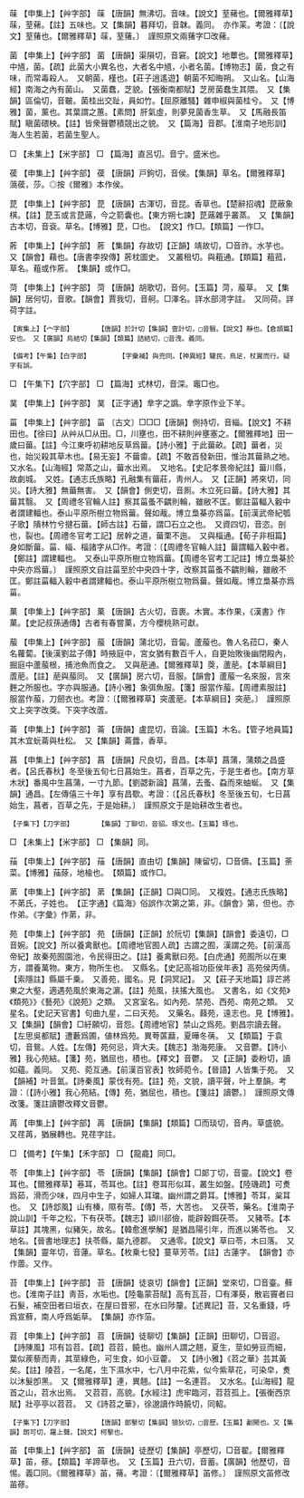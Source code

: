 <!-- { "loadSidebar": true } -->
菋	【申集上】【艸字部】	菋	【唐韻】無沸切。音味。【說文】荎藸也。【爾雅釋草】菋，荎藸。【註】五味也。又【集韻】暮拜切，音韎。義同。　亦作苿。考證：〔【說文】荎蕏也。【爾雅釋草】菋，荎蕏。〕　謹照原文兩蕏字□改藸。 

菌	【申集上】【艸字部】	菌	【唐韻】渠隕切，音窘。【說文】地蕈也。【爾雅釋草】中馗，菌。【疏】此菌大小異名也，大者名中馗，小者名菌。【博物志】菌，食之有味，而常毒殺人。　又朝菌，槿也。【莊子逍遙遊】朝菌不知晦朔。　又山名。【山海經】南海之內有菌山。　又菌蠢，芝貌。【張衡南都賦】芝房菌蠢生其隈。　又【集韻】區倫切，音皸。菌桂出交趾，員如竹。【屈原離騷】雜申椒與菌桂兮。　又【博雅】菌，薰也。其葉謂之蕙。【素問】肝氣虛，則夢見菌香生草。　又【馬融長笛賦】瞋菌碨柍。【註】皆衆聲鬱積競出之貌。　又【篇海】音郡。【淮南子地形訓】海人生若菌，若菌生聖人。

□	【未集上】【米字部】	□	【篇海】直呂切。音宁。盛米也。

葔	【申集上】【艸字部】	葔	【唐韻】戸鉤切，音侯。【集韻】草名。【爾雅釋草】薃葔，莎。◎按《爾雅》本作侯。

菎	【申集上】【艸字部】	菎	【唐韻】古渾切，音昆。香草也。【楚辭招魂】菎蔽象棋。【註】菎玉或言菎蕗，今之箭囊也。【東方朔七諫】菎蕗雜乎叢蒸。　又【集韻】古本切，音袞。草名。【博雅】菎，□也。　【說文】作□。【類篇】一作□。

葄	【申集上】【艸字部】	葄	【集韻】存故切【正韻】靖故切，□音祚。水芋也。　又【韻會】藉也。【唐書李揆傳】葄枕圖史。　又叢租切。與蒩通。【類篇】蒩菰，草名。蒩或作葄。　【集韻】或作□。

菏	【申集上】【艸字部】	菏	【唐韻】胡歌切，音何。【玉篇】菏，菔草。　又【集韻】居何切，音歌。【韻會】賈我切，音舸。□澤名。詳水部渮字註。　又同荷。詳荷字註。

	【寅集上】【宀字部】		【唐韻】於計切【集韻】壹計切，□音翳。【說文】靜也。【倉頡篇】安也。　又【廣韻】烏結切【集韻】【類篇】詰結切，□音洩。義同。

	【備考】【午集】【白字部】		【字彙補】與兜同。【神異經】驩民，鳥足，杖翼而行。疑字有誤。

□	【午集下】【穴字部】	□	【篇海】式林切，音深。竈□也。

菐	【申集上】【艸字部】	菐	【正字通】丵字之譌。丵字原作业下羊。

菑	【申集上】【艸字部】	菑	〔古文〕□□□【唐韻】側持切，音緇。【說文】不耕田也。【徐曰】从艸从□从田。□，川壅也，田不耕則艸壅塞之。【爾雅釋地】田一歲曰葘。【註】今江東呼初耕地反草爲葘。【詩小雅】于此葘畝。【疏】葘者，災也，始災殺其草木也。【易无妄】不葘畬。【疏】不敢首發新田，惟治其葘熟之地。　又水名。【山海經】常蒸之山，葘水出焉。　又地名。【史記孝景帝紀註】葘川縣，故劇城。　又姓。【通志氏族略】孔融集有葘莊，靑州人。　又【正韻】將來切，同災。【詩大雅】無葘無害。　又【韻會】側吏切，音厠。木立死曰葘。【詩大雅】其葘其翳。　又【周禮冬官輪人註】察其菑蚤不齵則輪，雖敝不匡。鄭註菑輻入轂中者謂建輻也。泰山平原所樹立物爲葘。聲如胾。博立梟棊亦爲菑。【前漢武帝紀瓠子歌】隤林竹兮揵石葘。【師古註】石葘，謂□石立之也。　又資四切，音恣。剖也，裂也。【周禮冬官考工記】居幹之道，葘栗不迤。　又與椔通。【荀子非相篇】身如斷葘。菑、緇、椔諸字从□作。考證：〔【周禮冬官輪人註】葘謂輻入轂中者。【鄭註】謂建輻也。　又泰山平原所樹立物爲葘。【周禮冬官考工記註】博立梟棊於中央亦爲葘。〕　謹照原文自註菑至於中央四十字，改察其菑蚤不齵則輪，雖敝不匡。鄭註菑輻入轂中者謂建輻也。泰山平原所樹立物爲葘。聲如胾。博立梟棊亦爲菑。 

菓	【申集上】【艸字部】	菓	【唐韻】古火切，音裹。木實。本作果，《漢書》作菓。【史記叔孫通傳】古者有春嘗菓，方今櫻桃熟可獻。

菔	【申集上】【艸字部】	菔	【唐韻】蒲北切，音匐。蘆菔也。魯人名菈□，秦人名蘿蔔。【後漢劉盆子傳】時掖庭中，宮女猶有數百千人，自更始敗後幽閉殿內，掘庭中蘆菔根，捕池魚而食之。　又與萉通。【爾雅釋草】葖，蘆萉。【本草綱目】蔖萉。【註】萉與菔同。　又【廣韻】房六切，音服。【韻會】蘆菔一名來服，言來麰之所服也。字亦與服通。【詩小雅】象弭魚服。【箋】服當作菔。【周禮素服註】服當作菔，刀劒衣也。考證：〔【爾雅釋草】突蘆萉。【本草綱目】突萉。〕　謹照原文上突字改葖。下突字改蔖。 

菕	【申集上】【艸字部】	菕	【唐韻】盧昆切，音論。【玉篇】木名。【管子地員篇】其木宜蚖菕與杜松。　又【集韻】菕虂，香草。

菖	【申集上】【艸字部】	菖	【唐韻】尺良切，音昌。【本草】菖蒲，蒲類之昌盛者。【呂氏春秋】冬至後五旬七日菖始生。菖者，百草之先，于是生者也。【南方草木狀】番禺中生菖蒲，一寸九節。【劉勰新論】菖蒲，去蚤、蝨而來蚰蜒。　又【集韻】通昌。【左傳僖三十年】享有昌歜。考證：〔【呂氏春秋】冬至後五旬，七日菖始生，菖者，百草之先，于是始耕。〕　謹照原文于是始耕改生者也。 

	【子集下】【刀字部】		【集韻】丁聊切，音貂。琢文也。【玉篇】琢也。

□	【未集上】【米字部】	□	【集韻】同。

菗	【申集上】【艸字部】	菗	【唐韻】直由切【集韻】陳留切，□音儔。【玉篇】荼菜。【博雅】菗蒢，地楡也。　【類篇】或作□。

苐	【申集上】【艸字部】	苐	【集韻】【正韻】□與□同。　又複姓。【通志氏族略】不苐氏，子姓也。　【正字通】《篇海》俗誤作次第之第，非。《韻會》第，但也。亦作弟。《字彙》作苐，非。

苑	【申集上】【艸字部】	苑	【唐韻】【正韻】於阮切【集韻】【韻會】委遠切，□音婉。【說文】所以養禽獸也。【周禮地官囿人疏】古謂之囿，漢謂之苑。【前漢高帝紀】故秦苑囿園池，令民得田之。【註】養禽獸曰苑。【白虎通】苑囿所以在東方，謂養萬物。東方，物所生也。　又縣名。【史記高祖功臣侯年表】高苑侯丙倩。【索隱註】縣屬千乗。　又善苑，國名。見【洞冥記】。　又【莊子天地篇】諄芒將東之大壑，適遇苑風於東海之濵。【註】苑風，扶搖大風也。　又書名，如《文苑》《類苑》》《藝苑》《說苑》之類。　又宮室名。如內苑、禁苑、西苑、南苑之類。　又星名。【史記天官書】句曲九星，二曰天苑。　又藥名。蕀苑，遠志也。見【博雅】。　又【集韻】【韻會】□紆願切，音怨。【周禮地官】禁山之爲苑。劉昌宗讀去聲。【左思吳都賦】遭藪爲圃，値林爲苑。異荂蓲蘛，夏曄冬蒨。　又【類篇】于袁切，音鴛。人姓。【左傳】苑何忌，齊大夫。【魏志】渤海苑康。　又音鬱。【詩小雅】我心苑結。【箋】苑，猶屈也，積也。【釋文】音鬱。　又【正韻】委粉切，讀如蘊。義同。　又苑、菀互通。【前漢百官表】牧師菀令。【晉語】人皆集于苑。　又【韻補】叶音氳。【詩秦風】蒙伐有苑。【註】苑，文貌，讀平聲，叶上羣韻。考證：〔【詩小雅】我心苑結。【傳】苑，猶屈也，積也。【箋註】讀鬱。〕　謹照原文傳改箋。箋註讀鬱改釋文音鬱。 

苒	【申集上】【艸字部】	苒	【唐韻】【集韻】【類篇】□而琰切，音冉。草盛貌。　又荏苒，猶展轉也。見荏字註。

□	【備考】【午集】【禾字部】	□	【龍龕】同□。

苓	【申集上】【艸字部】	苓	【唐韻】【集韻】【韻會】□郞丁切，音靈。【說文】卷耳也。【爾雅釋草】菤耳，苓耳也。【註】卷耳形似耳，叢生如盤。【陸璣疏】可煑爲茹，滑而少味，四月中生子，如婦人耳璫。幽州謂之爵耳。【博雅】苓耳，枲耳也。　又【詩邶風】山有榛，隰有苓。【傳】苓，大苦也。　又茯苓，藥名。【淮南子說山訓】千年之松，下有茯苓。【魏志】潁川郤儉，能辟穀餌茯苓。　又豬苓。【本草註】其塊黑，似豬矢，故名。【韓愈進學解】是猶昌陽引年，而進以狶苓也。　又地名。【晉書地理志】扶苓縣，屬九德郡。　又通零。【說文】草曰苓，木曰落。　又【集韻】靈年切，音蓮。草名。【枚乗七發】蔓草芳苓。【註】古蓮字。　【韻會】亦作蘦。又作。

苔	【申集上】【艸字部】	苔	【唐韻】徒哀切【韻會】【正韻】堂來切，□音臺。蘚也。【淮南子註】靑苔，水垢也。【陸龜蒙苔賦】高有瓦苔，□有澤葵，散岩竇者曰石髮，補空田者曰垣衣，在屋曰昔邪，在水曰陟釐。【述異記】苔，又名重錢，呼爲宣蘚，南人呼爲姤草。　【集韻】亦作菭。

苕	【申集上】【艸字部】	苕	【唐韻】徒聊切【集韻】【正韻】田聊切，□音迢。【詩陳風】邛有旨苕。【疏】苕苕，饒也。幽州人謂之翹，夏生，莖如勞豆而細，葉似蒺藜而靑，其莖綠色，可生食，如小豆藿。　又【詩小雅】《苕之華》芸其黃矣。【註】陵苕，一名尾，生下濕水中，七八月中花紫，似今紫草花，可染皁，煑以沐髮卽黑。　又【爾雅釋草】連，異翹。【註】一名連苕。　又水名。【山海經】龍首之山，苕水出焉。　又苕苕，高貌。【水經注】虎牢臨河，苕苕孤上。【張衡西京賦】壯亭亭以苕苕。　又《詩苕之華》，徐邈讀作時饒切，同軺。

	【子集下】【刀字部】		【唐韻】郞擊切【集韻】狼狄切，□音歷。【玉篇】劙開也。又【集韻】朗可切，羅上聲。【說文】柯擊也。

苖	【申集上】【艸字部】	苖	【唐韻】徒歷切【集韻】亭歷切，□音翟。【爾雅釋草】苖，蓚。【類篇】羊蹄草也。　又【玉篇】丑六切，音蓄。【廣韻】他歷切，音惕。義□同。《爾雅釋草》苖，蓨。考證：〔【爾雅釋草】苖修。〕　謹照原文苖修改苖蓚。 

